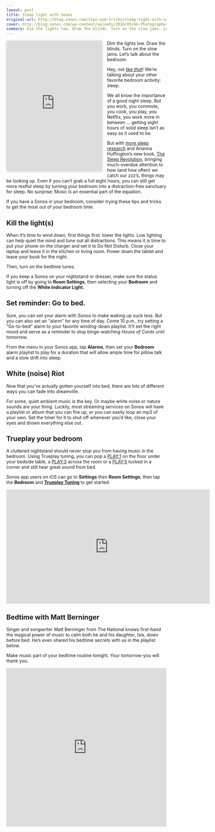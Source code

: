 ```yaml
---
layout: post
title: Sleep tight with Sonos
original-url: http://blog.sonos.com/tips-and-tricks/sleep-tight-with-sonos
cover: http://blog.sonos.com/wp-content/uploads/2016/05/GG-Photographer-Credit_Myrna-Suarez-e1462483983629.jpg
summary: Dim the lights low. Draw the blinds. Turn on the slow jams. Let’s talk about the bedroom. Hey, not like that! We’re talking about your other favorite bedroom activity, sleep. We all know the importance of a good night sleep. But you work, you commute, you cook, you play, you Netflix, you work more in between...
---
```

<div class="entry-content">
	<div style="float: left; margin-right: 15px;">
		<iframe class="instagram-media instagram-media-rendered" id="instagram-embed-0" src="https://www.instagram.com/p/BAU2JgxjlQU/embed/captioned/?v=6" allowtransparency="true" frameborder="0" height="410" data-instgrm-payload-id="instagram-media-payload-0" scrolling="no" style="border: 0px; margin: 1px; max-width: 658px; width: calc(100% - 2px); border-radius: 4px; box-shadow: rgba(0, 0, 0, 0.498039) 0px 0px 1px 0px, rgba(0, 0, 0, 0.14902) 0px 1px 10px 0px; display: block; padding: 0px; background: rgb(255, 255, 255);"></iframe>
		<p><script src="//platform.instagram.com/en_US/embeds.js" async="" defer="defer"></script>
	</p></div>
	<p><script src="//platform.instagram.com/en_US/embeds.js" async="" defer="defer"></script></p>
	<p>Dim the lights low. Draw the blinds. Turn on the slow jams. Let’s talk about the bedroom.</p>
	<p>Hey, not <a href="http://musicmakesithome.com/post/138963664002/turn-up-the-heat">like </a><a href="http://musicmakesithome.com/post/138963664002/turn-up-the-heat"><em>that</em></a>! We’re talking about your other favorite bedroom activity: sleep.</p>
	<p>We all know the importance of a good night sleep. But you work, you commute, you cook, you play, you Netflix, you work more in between … getting eight hours of solid sleep isn’t as easy as it used to be.</p>
	<p>But with <a href="http://healthysleep.med.harvard.edu/healthy/getting/overcoming/tips">more sleep research</a> and Arianna Huffington’s new book, <a href="http://www.huffingtonpost.com/quora/why-arianna-huffington-ca_b_9848524.html">The Sleep Revolution</a>, bringing much-overdue attention to how (and how often) we catch our zzz’s, things may be looking up. Even if you can’t grab a full eight hours, you can still get more restful sleep by turning your bedroom into a distraction-free sanctuary for sleep. No surprise: Music is an essential part of the equation.</p>
	<p>If you have a Sonos in your bedroom, consider trying these tips and tricks to get the most out of your bedroom time.</p>
	<h2><strong>Kill the light(s)</strong></h2>
	<p>When it’s time to wind down, first things first: lower the lights. Low lighting can help quiet the mind and tune out all distractions. This means it is time to put your phone on the charger and set it to Do Not Disturb.&nbsp;Close your laptop and leave it in the kitchen or living room. Power down the tablet and leave your book for the night.</p>
	<p>Then, turn on the bedtime tunes.</p>
	<p>If you keep a Sonos on your nightstand or dresser, make sure the status light is off by going to <strong>Room Settings</strong>, then selecting your <strong>Bedroom</strong> and turning off the <strong>White Indicator Light.</strong></p>
	<h2>Set reminder: Go to bed.</h2>
	<p>Sure, you can set your alarm with Sonos to make waking up suck less. But you can also set an “alarm” for any time of day. Come 10 p.m., try setting a “Go-to-bed” alarm to your favorite winding-down playlist. It’ll set the right mood and serve as a reminder to stop binge-watching <em>House of Cards </em>until tomorrow.</p>
	<p>From the menu in your Sonos app, tap <strong>Alarms</strong>, then set your <strong>Bedroom</strong> alarm playlist to play for a duration that will allow ample time for pillow talk and a slow drift into sleep.</p>
	<h2>White (noise) Riot</h2>
	<p>Now that you’ve actually gotten yourself into bed, there are lots of different ways you can fade into dreamville.</p>
	<p>For some, quiet ambient music is the key. Or maybe white noise or nature sounds are your thing. Luckily, most streaming services on Sonos will have a playlist or album that you can fire up, or you can easily loop an mp3 of your own. Set the timer for it to shut off whenever you’d like, close your eyes and drown everything else out.</p>
	<h2>Trueplay your bedroom</h2>
	<p>A cluttered nightstand should never stop you from having music in the bedroom. Using Trueplay tuning, you can pop a <a href="http://www.sonos.com/shop/play1">PLAY:1</a> on the floor under your bedside table, a <a href="http://www.sonos.com/shop/play3">PLAY:3</a> across the room or a <a href="http://www.sonos.com/shop/play5">PLAY:5</a> tucked in a corner and still hear great sound from bed.</p>
	<p>Sonos app users on iOS can go to <strong>Settings</strong> then <strong>Room Settings</strong>, then tap the <strong>Bedroom</strong> and <strong><a href="http://www.sonos.com/trueplay-speaker-tuning-software" target="_blank">Trueplay Tuning</a></strong> to get started.</p>
	<p><iframe width="640" height="360" src="https://www.youtube.com/embed/8QgJHUy93T0?feature=oembed" frameborder="0" allowfullscreen=""></iframe></p>
	<h2>Bedtime with Matt Berninger</h2>
	<p>Singer and songwriter Matt Berninger from The National knows first-hand the magical power of music to calm both he and his daughter, Isla, down before bed. He’s even shared his bedtime secrets with us in the playlist below.</p>
	<p>Make music part of your bedtime routine tonight. Your tomorrow-you will thank you.</p>
	<p><iframe src="https://playlists.applemusic.com/embed/pl.03d2849b6b3b4ebcaa5426a88e973444?country=us&amp;app=music" width="100%" height="500px" frameborder="0"></iframe></p>
</div>